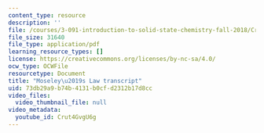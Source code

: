 ```yaml
---
content_type: resource
description: ''
file: /courses/3-091-introduction-to-solid-state-chemistry-fall-2018/Crut4GvgU6g_transcript.pdf
file_size: 31640
file_type: application/pdf
learning_resource_types: []
license: https://creativecommons.org/licenses/by-nc-sa/4.0/
ocw_type: OCWFile
resourcetype: Document
title: "Moseley\u2019s Law transcript"
uid: 73db29a9-b74b-4131-b0cf-d2312b17d8cc
video_files:
  video_thumbnail_file: null
video_metadata:
  youtube_id: Crut4GvgU6g
---
```

